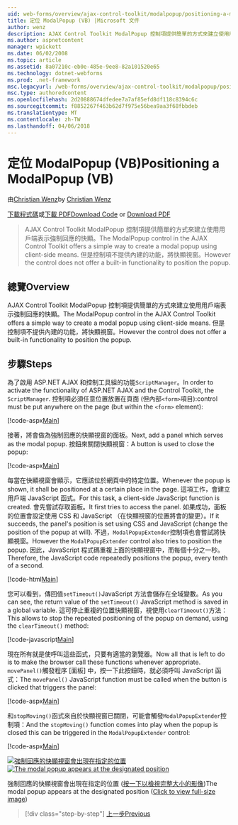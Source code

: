 ```yaml
---
uid: web-forms/overview/ajax-control-toolkit/modalpopup/positioning-a-modalpopup-vb
title: 定位 ModalPopup (VB) |Microsoft 文件
author: wenz
description: AJAX Control Toolkit ModalPopup 控制項提供簡單的方式來建立使用用戶端表示強制回應的快顯。 但是控制項不提供...
ms.author: aspnetcontent
manager: wpickett
ms.date: 06/02/2008
ms.topic: article
ms.assetid: 8a07210c-eb0e-485e-9ee8-82a101520e65
ms.technology: dotnet-webforms
ms.prod: .net-framework
msc.legacyurl: /web-forms/overview/ajax-control-toolkit/modalpopup/positioning-a-modalpopup-vb
msc.type: authoredcontent
ms.openlocfilehash: 2d20888674dfedee7a7af85efd8df118c8394c6c
ms.sourcegitcommit: f8852267f463b62d7f975e56bea9aa3f68fbbdeb
ms.translationtype: MT
ms.contentlocale: zh-TW
ms.lasthandoff: 04/06/2018
---
```

<a name="positioning-a-modalpopup-vb"></a><span data-ttu-id="254d8-104">定位 ModalPopup (VB)</span><span class="sxs-lookup"><span data-stu-id="254d8-104">Positioning a ModalPopup (VB)</span></span>
====================
<span data-ttu-id="254d8-105">由[Christian Wenz](https://github.com/wenz)</span><span class="sxs-lookup"><span data-stu-id="254d8-105">by [Christian Wenz](https://github.com/wenz)</span></span>

<span data-ttu-id="254d8-106">[下載程式碼](http://download.microsoft.com/download/2/4/0/24052038-f942-4336-905b-b60ae56f0dd5/ModalPopup4.vb.zip)或[下載 PDF](http://download.microsoft.com/download/b/6/a/b6ae89ee-df69-4c87-9bfb-ad1eb2b23373/modalpopup4VB.pdf)</span><span class="sxs-lookup"><span data-stu-id="254d8-106">[Download Code](http://download.microsoft.com/download/2/4/0/24052038-f942-4336-905b-b60ae56f0dd5/ModalPopup4.vb.zip) or [Download PDF](http://download.microsoft.com/download/b/6/a/b6ae89ee-df69-4c87-9bfb-ad1eb2b23373/modalpopup4VB.pdf)</span></span>

> <span data-ttu-id="254d8-107">AJAX Control Toolkit ModalPopup 控制項提供簡單的方式來建立使用用戶端表示強制回應的快顯。</span><span class="sxs-lookup"><span data-stu-id="254d8-107">The ModalPopup control in the AJAX Control Toolkit offers a simple way to create a modal popup using client-side means.</span></span> <span data-ttu-id="254d8-108">但是控制項不提供內建的功能，將快顯視窗。</span><span class="sxs-lookup"><span data-stu-id="254d8-108">However the control does not offer a built-in functionality to position the popup.</span></span>


## <a name="overview"></a><span data-ttu-id="254d8-109">總覽</span><span class="sxs-lookup"><span data-stu-id="254d8-109">Overview</span></span>

<span data-ttu-id="254d8-110">AJAX Control Toolkit ModalPopup 控制項提供簡單的方式來建立使用用戶端表示強制回應的快顯。</span><span class="sxs-lookup"><span data-stu-id="254d8-110">The ModalPopup control in the AJAX Control Toolkit offers a simple way to create a modal popup using client-side means.</span></span> <span data-ttu-id="254d8-111">但是控制項不提供內建的功能，將快顯視窗。</span><span class="sxs-lookup"><span data-stu-id="254d8-111">However the control does not offer a built-in functionality to position the popup.</span></span>

## <a name="steps"></a><span data-ttu-id="254d8-112">步驟</span><span class="sxs-lookup"><span data-stu-id="254d8-112">Steps</span></span>

<span data-ttu-id="254d8-113">為了啟用 ASP.NET AJAX 和控制工具組的功能`ScriptManager`。</span><span class="sxs-lookup"><span data-stu-id="254d8-113">In order to activate the functionality of ASP.NET AJAX and the Control Toolkit, the `ScriptManager`.</span></span> <span data-ttu-id="254d8-114">控制項必須任意位置放置在頁面 (但內部`<form>`項目):</span><span class="sxs-lookup"><span data-stu-id="254d8-114">control must be put anywhere on the page (but within the `<form>` element):</span></span>

[!code-aspx[Main](positioning-a-modalpopup-vb/samples/sample1.aspx)]

<span data-ttu-id="254d8-115">接著，將會做為強制回應的快顯視窗的面板。</span><span class="sxs-lookup"><span data-stu-id="254d8-115">Next, add a panel which serves as the modal popup.</span></span> <span data-ttu-id="254d8-116">按鈕來關閉快顯視窗：</span><span class="sxs-lookup"><span data-stu-id="254d8-116">A button is used to close the popup:</span></span>

[!code-aspx[Main](positioning-a-modalpopup-vb/samples/sample2.aspx)]

<span data-ttu-id="254d8-117">每當在快顯視窗會顯示，它應該位於網頁中的特定位置。</span><span class="sxs-lookup"><span data-stu-id="254d8-117">Whenever the popup is shown, it shall be positioned at a certain place in the page.</span></span> <span data-ttu-id="254d8-118">這項工作，會建立用戶端 JavaScript 函式。</span><span class="sxs-lookup"><span data-stu-id="254d8-118">For this task, a client-side JavaScript function is created.</span></span> <span data-ttu-id="254d8-119">會先嘗試存取面板。</span><span class="sxs-lookup"><span data-stu-id="254d8-119">It first tries to access the panel.</span></span> <span data-ttu-id="254d8-120">如果成功，面板的位置會設定使用 CSS 和 JavaScript （在快顯視窗的位置將會的變更）。</span><span class="sxs-lookup"><span data-stu-id="254d8-120">If it succeeds, the panel's position is set using CSS and JavaScript (change the position of the popup at will).</span></span> <span data-ttu-id="254d8-121">不過，`ModalPopupExtender`控制項也會嘗試將快顯視窗。</span><span class="sxs-lookup"><span data-stu-id="254d8-121">However the `ModalPopupExtender` control also tries to position the popup.</span></span> <span data-ttu-id="254d8-122">因此，JavaScript 程式碼重複上面的快顯視窗中，而每個十分之一秒。</span><span class="sxs-lookup"><span data-stu-id="254d8-122">Therefore, the JavaScript code repeatedly positions the popup, every tenth of a second.</span></span>

[!code-html[Main](positioning-a-modalpopup-vb/samples/sample3.html)]

<span data-ttu-id="254d8-123">您可以看到，傳回值`setTimeout()`JavaScript 方法會儲存在全域變數。</span><span class="sxs-lookup"><span data-stu-id="254d8-123">As you can see, the return value of the `setTimeout()` JavaScript method is saved in a global variable.</span></span> <span data-ttu-id="254d8-124">這可停止重複的位置快顯視窗，視使用`clearTimeout()`方法：</span><span class="sxs-lookup"><span data-stu-id="254d8-124">This allows to stop the repeated positioning of the popup on demand, using the `clearTimeout()` method:</span></span>

[!code-javascript[Main](positioning-a-modalpopup-vb/samples/sample4.js)]

<span data-ttu-id="254d8-125">現在所有就是使呼叫這些函式，只要有適當的瀏覽器。</span><span class="sxs-lookup"><span data-stu-id="254d8-125">Now all that is left to do is to make the browser call these functions whenever appropriate.</span></span> <span data-ttu-id="254d8-126">`movePanel()`觸發程序 [面板] 中，按一下此按鈕時，就必須呼叫 JavaScript 函式：</span><span class="sxs-lookup"><span data-stu-id="254d8-126">The `movePanel()` JavaScript function must be called when the button is clicked that triggers the panel:</span></span>

[!code-aspx[Main](positioning-a-modalpopup-vb/samples/sample5.aspx)]

<span data-ttu-id="254d8-127">和`stopMoving()`函式來自於快顯視窗已關閉，可能會觸發`ModalPopupExtender`控制項：</span><span class="sxs-lookup"><span data-stu-id="254d8-127">And the `stopMoving()` function comes into play when the popup is closed this can be triggered in the `ModalPopupExtender` control:</span></span>

[!code-aspx[Main](positioning-a-modalpopup-vb/samples/sample6.aspx)]


<span data-ttu-id="254d8-128">[![強制回應的快顯視窗會出現在指定的位置](positioning-a-modalpopup-vb/_static/image2.png)](positioning-a-modalpopup-vb/_static/image1.png)</span><span class="sxs-lookup"><span data-stu-id="254d8-128">[![The modal popup appears at the designated position](positioning-a-modalpopup-vb/_static/image2.png)](positioning-a-modalpopup-vb/_static/image1.png)</span></span>

<span data-ttu-id="254d8-129">強制回應的快顯視窗會出現在指定的位置 ([按一下以檢視完整大小的影像](positioning-a-modalpopup-vb/_static/image3.png))</span><span class="sxs-lookup"><span data-stu-id="254d8-129">The modal popup appears at the designated position ([Click to view full-size image](positioning-a-modalpopup-vb/_static/image3.png))</span></span>

> [!div class="step-by-step"]
> [<span data-ttu-id="254d8-130">上一步</span><span class="sxs-lookup"><span data-stu-id="254d8-130">Previous</span></span>](handling-postbacks-from-a-modalpopup-vb.md)
